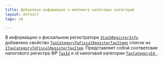 ```yaml
---
title: Добавлена информация о маппинге налоговых категорий
layout: default
tags: v8

---
```



В информацию о фискальном регистраторе [`ICashRegisterInfo`](https://iiko.github.io/front.api.sdk/v8/html/T_Resto_Front_Api_Data_Device_ICashRegisterInfo.htm) 
добавлено свойство [`TaxCategoryToFiscalRegisterTaxItems`](https://iiko.github.io/front.api.sdk/v8/html/P_Resto_Front_Api_Data_Device_ICashRegisterInfo_TaxCategoryToFiscalRegisterTaxItems.htm)
список из [`ITaxCategoryToFiscalRegisterTaxItem`](https://iiko.github.io/front.api.sdk/v8/html/T_Resto_Front_Api_Data_Device_ITaxCategoryToFiscalRegisterTaxItem.htm).
Представляет собой соответсвие налогового регистра ФР [`TaxId`](https://iiko.github.io/front.api.sdk/v8/html/P_Resto_Front_Api_Data_Device_ITaxCategoryToFiscalRegisterTaxItem_TaxId.htm) 
и id налоговой категории [`TaxCategoryId `](https://iiko.github.io/front.api.sdk/v8/html/P_Resto_Front_Api_Data_Device_ITaxCategoryToFiscalRegisterTaxItem_TaxCategoryId.htm).